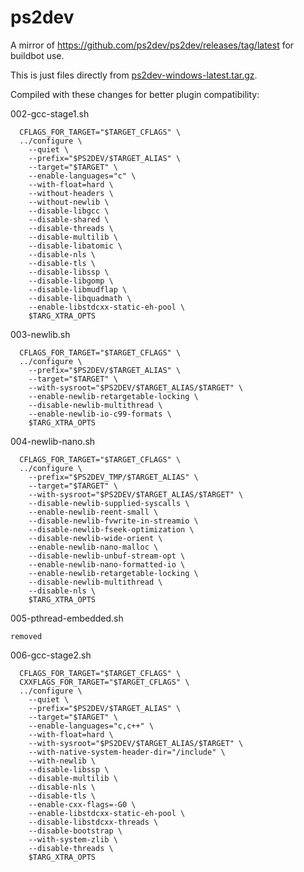 ps2dev
=======

A mirror of https://github.com/ps2dev/ps2dev/releases/tag/latest for buildbot use.

This is just files directly from [ps2dev-windows-latest.tar.gz](https://github.com/ps2dev/ps2dev/releases/download/latest/ps2dev-windows-latest.tar.gz).

Compiled with these changes for better plugin compatibility:

002-gcc-stage1.sh

```
  CFLAGS_FOR_TARGET="$TARGET_CFLAGS" \
  ../configure \
    --quiet \
    --prefix="$PS2DEV/$TARGET_ALIAS" \
    --target="$TARGET" \
    --enable-languages="c" \
    --with-float=hard \
    --without-headers \
    --without-newlib \
    --disable-libgcc \
    --disable-shared \
    --disable-threads \
    --disable-multilib \
    --disable-libatomic \
    --disable-nls \
    --disable-tls \
    --disable-libssp \
    --disable-libgomp \
    --disable-libmudflap \
    --disable-libquadmath \
    --enable-libstdcxx-static-eh-pool \
    $TARG_XTRA_OPTS
```

003-newlib.sh

```
  CFLAGS_FOR_TARGET="$TARGET_CFLAGS" \
  ../configure \
    --prefix="$PS2DEV/$TARGET_ALIAS" \
    --target="$TARGET" \
    --with-sysroot="$PS2DEV/$TARGET_ALIAS/$TARGET" \
    --enable-newlib-retargetable-locking \
    --disable-newlib-multithread \
    --enable-newlib-io-c99-formats \
    $TARG_XTRA_OPTS
```

004-newlib-nano.sh

```
  CFLAGS_FOR_TARGET="$TARGET_CFLAGS" \
  ../configure \
    --prefix="$PS2DEV_TMP/$TARGET_ALIAS" \
    --target="$TARGET" \
    --with-sysroot="$PS2DEV/$TARGET_ALIAS/$TARGET" \
    --disable-newlib-supplied-syscalls \
    --enable-newlib-reent-small \
    --disable-newlib-fvwrite-in-streamio \
    --disable-newlib-fseek-optimization \
    --disable-newlib-wide-orient \
    --enable-newlib-nano-malloc \
    --disable-newlib-unbuf-stream-opt \
    --enable-newlib-nano-formatted-io \
    --enable-newlib-retargetable-locking \
    --disable-newlib-multithread \
    --disable-nls \
    $TARG_XTRA_OPTS
```

005-pthread-embedded.sh

```
removed
```

006-gcc-stage2.sh

```
  CFLAGS_FOR_TARGET="$TARGET_CFLAGS" \
  CXXFLAGS_FOR_TARGET="$TARGET_CFLAGS" \
  ../configure \
    --quiet \
    --prefix="$PS2DEV/$TARGET_ALIAS" \
    --target="$TARGET" \
    --enable-languages="c,c++" \
    --with-float=hard \
    --with-sysroot="$PS2DEV/$TARGET_ALIAS/$TARGET" \
    --with-native-system-header-dir="/include" \
    --with-newlib \
    --disable-libssp \
    --disable-multilib \
    --disable-nls \
    --disable-tls \
    --enable-cxx-flags=-G0 \
    --enable-libstdcxx-static-eh-pool \
    --disable-libstdcxx-threads \
    --disable-bootstrap \
    --with-system-zlib \
    --disable-threads \
    $TARG_XTRA_OPTS
```